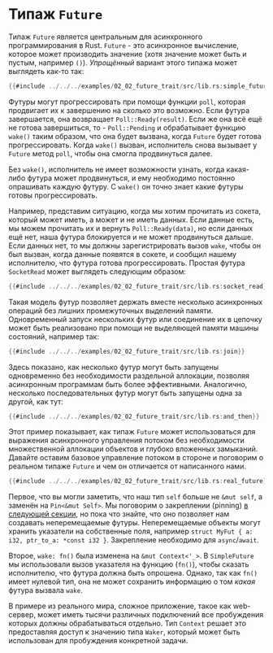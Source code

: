 # Типаж `Future`

Типаж `Future` является центральным для асинхронного
программирования в Rust. `Future` - это асинхронное
вычисление, которое может производить значение (хотя значение
может быть и пустым, например `()`).
*Упрощённый* вариант этого типажа может выглядеть как-то
так:

```rust
{{#include ../../../examples/02_02_future_trait/src/lib.rs:simple_future}}
```

Футуры могут прогрессировать при помощи функции
`poll`, которая продвигает их к завершению на сколько
это возможно. Если футура завершается, она возвращает
`Poll::Ready(result)`. Если же она всё ещё не готова
завершиться, то - `Poll::Pending` и обрабатывает
функцию `wake()` таким образом, что она будет вызвана, когда
`Future` будет готова прогрессировать. Когда
`wake()` вызван, исполнитель снова вызывает у
`Future` метод `poll`, чтобы она смогла
продвинуться далее.

Без `wake()`, исполнитель не имеет возможности узнать,
когда какая-либо футура может продвинуться, и ему необходимо
постоянно опрашивать каждую футуру. С `wake()` он точно
знает какие футуры готовы прогрессировать.

Например, представим ситуацию, когда мы хотим прочитать из сокета, который может
иметь, а может и не иметь данных. Если данные есть, мы можем прочитать их и
вернуть `Poll::Ready(data)`, но если данных ещё нет, наша футура блокируется и
не может продвинуться дальше. Если данных нет, то мы должны зарегистрировать
вызов `wake`, чтобы он был вызван, когда данные появятся в сокете, и сообщил
нашему исполнителю, что футура готова прогрессировать. Простая футура
`SocketRead` может выглядеть следующим образом:

```rust
{{#include ../../../examples/02_02_future_trait/src/lib.rs:socket_read}}
```

Такая модель футур позволяет держать вместе несколько
асинхронных операций без лишних промежуточных выделений памяти.
Одновременный запуск нескольких футур или соединение их в
цепочку может быть реализовано при помощи не выделяющей
памяти машины состояний, например так:

```rust
{{#include ../../../examples/02_02_future_trait/src/lib.rs:join}}
```

Здесь показано, как несколько футур могут быть запущены
одновременно без необходимости раздельной аллокации, позволяя
асинхронным программам быть более эффективными. Аналогично,
несколько последовательных футур могут быть запущены одна за
другой, как тут:

```rust
{{#include ../../../examples/02_02_future_trait/src/lib.rs:and_then}}
```

Этот пример показывает, как типаж `Future` может
использоваться для выражения асинхронного управления потоком
без необходимости множественной аллокации объектов и глубоко
вложенных замыканий. Давайте оставим базовое управление
потоком в стороне и поговорим о реальном типаже
`Future` и чем он отличается от написанного нами.

```rust
{{#include ../../../examples/02_02_future_trait/src/lib.rs:real_future}}
```

Первое, что вы могли заметить, что наш тип `self`
больше не `&mut self`, а заменён на
`Pin<&mut Self>`. Мы поговорим о
закреплении (pinning) [в следующей секции], но пока что знайте, что
оно позволяет нам создавать неперемещаемые футуры.
Неперемещаемые объекты могут хранить указатели на
собственные поля, например
`struct MyFut { a: i32, ptr_to_a: *const i32 }`.
Закрепление необходимо для `async`/`await`.

Второе, `wake: fn()` была изменена на
`&mut Context<'_>`. В
`SimpleFuture` мы использовали вызов указателя на
функцию (`fn()`), чтобы сказать исполнителю, что
футура должна быть опрошена. Однако, так как `fn()`
имеет нулевой тип, она не может сохранить информацию о том
_какая_ футура вызвала `wake`.

В примере из реального мира, сложное приложение, такое как web-сервер,
может иметь тысячи различных подключений все пробуждения
которых должны обрабатываться отдельно. Тип
`Context` решает это предоставляя доступ к значению
типа `Waker`, который может быть использован для
пробуждения конкретной задачи.


[в следующей секции]: ../04_pinning/01_chapter.md
